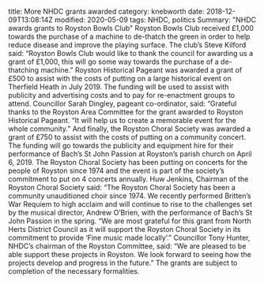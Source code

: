 title: More NHDC grants awarded
category: knebworth
date: 2018-12-09T13:08:14Z
modified: 2020-05-09
tags: NHDC, politics
Summary: "NHDC awards grants to Royston Bowls Club"
Royston Bowls Club received £1,000 towards the purchase of a machine to de-thatch the green in order to help reduce disease and improve the playing surface.
The club’s Steve Kilford said: “Royston Bowls Club would like to thank the council for awarding us a grant of £1,000, this will go some way towards the purchase of a de-thatching machine.”
Royston Historical Pageant was awarded a grant of £500 to assist with the costs of putting on a large historical event on Therfield Heath in July 2019.
The funding will be used to assist with publicity and advertising costs and to pay for re-enactment groups to attend.
Councillor Sarah Dingley, pageant co-ordinator, said: “Grateful thanks to the Royston Area Committee for the grant awarded to Royston Historical Pageant.
“It will help us to create a memorable event for the whole community.”
And finally, the Royston Choral Society was awarded a grant of £750 to assist with the costs of putting on a community concert. The funding will go towards the publicity and equipment hire for their performance of Bach’s St John Passion at Royston’s parish church on April 6, 2019.
The Royston Choral Society has been putting on concerts for the people of Royston since 1974 and the event is part of the society’s commitment to put on 4 concerts annually.
Huw Jenkins, Chairman of the Royston Choral Society said: “The Royston Choral Society has been a community unauditioned choir since 1974. We recently performed Britten’s War Requiem to high acclaim and will continue to rise to the challenges set by the musical director, Andrew O’Brien, with the performance of Bach’s St John Passion in the spring.
“We are most grateful for this grant from North Herts District Council as it will support the Royston Choral Society in its commitment to provide ‘Fine music made locally’.”
Councillor Tony Hunter, NHDC’s chairman of the Royston Committee, said: “We are pleased to be able support these projects in Royston. We look forward to seeing how the projects develop and progress in the future.”
The grants are subject to completion of the necessary formalities.
